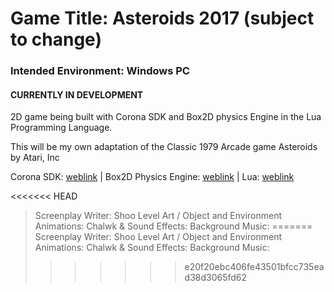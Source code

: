 # Game Title: Asteroids 2017 (subject to change)
### Intended Environment: Windows PC
#### CURRENTLY IN DEVELOPMENT

2D game being built with Corona SDK and Box2D physics Engine in the Lua Programming Language.

This will be my own adaptation of the Classic 1979 Arcade game Asteroids by Atari, Inc

Corona SDK: [weblink](https://coronalabs.com/) | Box2D Physics Engine: [weblink](http://box2d.org/) | Lua: [weblink](https://www.lua.org/)

<<<<<<< HEAD
> Screenplay Writer: Shoo
> Level Art / Object and Environment Animations: Chalwk & <tbd>
> Sound Effects: <tbd>
> Background Music: <tbd>
=======
Screenplay Writer: Shoo
Level Art / Object and Environment Animations: Chalwk & <tbd>
Sound Effects: <tbd>
Background Music: <tbd>
>>>>>>> e20f20ebc406fe43501bfcc735ead38d3065fd62
